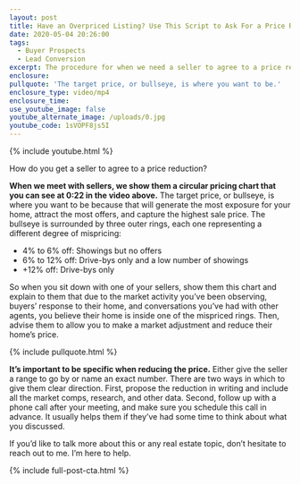 ```yaml
---
layout: post
title: Have an Overpriced Listing? Use This Script to Ask For a Price Reduction!
date: 2020-05-04 20:26:00
tags:
  - Buyer Prospects
  - Lead Conversion
excerpt: The procedure for when we need a seller to agree to a price reduction.
enclosure:
pullquote: 'The target price, or bullseye, is where you want to be.'
enclosure_type: video/mp4
enclosure_time:
use_youtube_image: false
youtube_alternate_image: /uploads/0.jpg
youtube_code: 1sVOPF8js5I
---
```


{% include youtube.html %}

How do you get a seller to agree to a price reduction?

**When we meet with sellers, we show them a circular pricing chart that you can see at 0:22 in the video above.** The target price, or bullseye, is where you want to be because that will generate the most exposure for your home, attract the most offers, and capture the highest sale price. The bullseye is surrounded by three outer rings, each one representing a different degree of mispricing:&nbsp;

* 4% to 6% off: Showings but no offers
* 6% to 12% off: Drive-bys only and a low number of showings
* \+12% off: Drive-bys only&nbsp;

So when you sit down with one of your sellers, show them this chart and explain to them that due to the market activity you’ve been observing, buyers’ response to their home, and conversations you’ve had with other agents, you believe their home is inside one of the mispriced rings. Then, advise them to allow you to make a market adjustment and reduce their home’s price.&nbsp;

{% include pullquote.html %}

**It’s important to be specific when reducing the price.** Either give the seller a range to go by or name an exact number. There are two ways in which to give them clear direction. First, propose the reduction in writing and include all the market comps, research, and other data. Second, follow up with a phone call after your meeting, and make sure you schedule this call in advance. It usually helps them if they’ve had some time to think about what you discussed.&nbsp;

If you’d like to talk more about this or any real estate topic, don’t hesitate to reach out to me. I’m here to help.

{% include full-post-cta.html %}